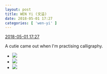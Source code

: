 ```yaml
---
layout: post
title: WEN Yi (文溢)
date: 2018-05-01 17:27
categories: [ 'wen-yi' ]
---
```


<div class="weibo-info">
  <a href="https://weibo.com/6507106244/GeEoWunq2">2018-05-01 17:27</a>
</div>

A cutie came out when I'm practising calligraphy.

<!-- more -->

<ul class="weibo-pic-list-1">
  <li class="weibo-pic">
    <a href="http://wx2.sinaimg.cn/mw690/0076n9Awgy1fqvytcmby1j30qo1bvafa.jpg"><img src="http://wx2.sinaimg.cn/thumb150/0076n9Awgy1fqvytcmby1j30qo1bvafa.jpg"/></a>
  </li>
  <li class="weibo-pic">
    <a href="http://wx2.sinaimg.cn/mw690/0076n9Awgy1fqvytbjchuj30qh1dbq7r.jpg"><img src="http://wx2.sinaimg.cn/thumb150/0076n9Awgy1fqvytbjchuj30qh1dbq7r.jpg"/></a>
  </li>
  <li class="weibo-pic">
    <a href="http://wx3.sinaimg.cn/mw690/0076n9Awgy1fqvytd9naej30qo180jvn.jpg"><img src="http://wx3.sinaimg.cn/thumb150/0076n9Awgy1fqvytd9naej30qo180jvn.jpg"/></a>
  </li>
</ul>
